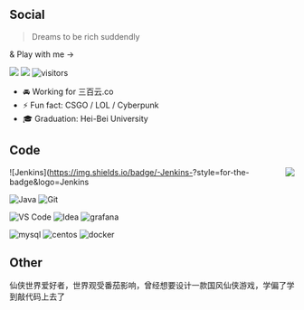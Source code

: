 ## Social
> Dreams to be rich suddendly

& Play with me ->

![](https://img.shields.io/badge/Marno-join-s?style=social&logo=Steam)
![](https://img.shields.io/badge/万有引力与航天-join-s?style=social&logo=Music)
![visitors](https://visitor-badge.glitch.me/badge?page_id=Marno-o.Marno-o)

- 🚘 Working for 三百云.co
- ⚡ Fun fact: CSGO / LOL / Cyberpunk
- 🎓 Graduation: Hei-Bei University

## Code

<img align="right" src="https://github-readme-stats-indol-ten.vercel.app/api?username=Marno-o&show_icons=true&hide=prs,contribs" />

![Jenkins](https://img.shields.io/badge/-Jenkins-<COLOR>?style=for-the-badge&logo=Jenkins

![Java](https://img.shields.io/badge/-java-<COLOR>?style=for-the-badge&logo=java&logoColor=&labelColor=0E6EB4&color=0E8AC8)
![Git](https://img.shields.io/badge/-Git-%23F05032?style=for-the-badge&logo=git&logoColor=%23ffffff)

![VS Code](https://img.shields.io/badge/-VSCode-%23007ACC?style=for-the-badge&logo=visual-studio-code&labelColor=24ABF2)
![Idea](https://img.shields.io/badge/-IDEA-%23007ACC?style=for-the-badge&logo=intellij-idea&labelColor=black&color=087CFA)
![grafana](https://img.shields.io/badge/-grafana-%23007ACC?style=for-the-badge&logo=grafana&labelColor=black&color=F46800)

![mysql](https://img.shields.io/badge/-mysql-%23007ACC?style=for-the-badge&logo=mysql&logoColor=white&labelColor=gray&color=00758F)
![centos](https://img.shields.io/badge/-centos-%23007ACC?style=for-the-badge&logo=centos&labelColor=931C98&color=EFA71A)
![docker](https://img.shields.io/badge/-docker-%23007ACC?style=for-the-badge&logo=docker&logoColor=white&color=2496EC)


## Other
仙侠世界爱好者，世界观受番茄影响，曾经想要设计一款国风仙侠游戏，学偏了学到敲代码上去了
